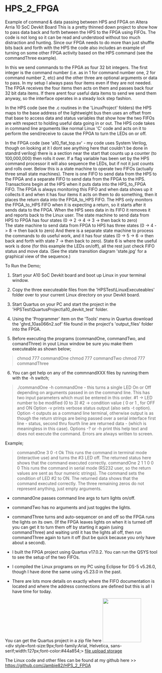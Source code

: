 # HPS_2_FPGA
Example of command &amp; data passing between HPS and FPGA on Altera Arria 10 SoC Devkit Board
  This is a pretty thinned down project to show how to pass data back and forth between the HPS to the FPGA using FIFOs.  The code
is not long so it can be read and understood without too much distraction and hunting.  Since our FPGA needs to do more than just
shuffle bits back and forth with the HPS the code also includes an example of turning on some other FPGA activity based on the
HPS command (see the commandThree example).

  In this we send commands to the FPGA as four 32 bit integers.  The first integer is the command number (i.e. as in 1 for 
command number one, 2 for command number 2, etc) and the other three are optional arguments or data to pass.  In my setup I 
always pass four items even if they are not needed.  The FPGA receives the four items then acts on them and passes back four 
32 bit data items.  If there arent four useful data items to send we send them anyway, so the interface operates in a steady 
lock step fashion.

  In the HPS code (see the .c routines in the 'LinuxProject' folders) the HPS maps to the base address of the lightweight bus 
then uses an offset from that base to access data and status variables that show how the two FIFOs are with respect to holding
useful data going in or out.  The HPS code takes in command line arguments like normal Linux 'C' code and acts on it to perform
the send/receive to cause the FPGA to turn the LEDs on or off.

  In the FPGA code (see 'a10_flat_top.sv' - my code uses System Verilog, though on looking at it I dont see anything here that 
couldn't be done in standrd verilog) there is a section near the start that counts up a counter (to 100,000,000) then rolls it over.
  If a flag variable has been set by the HPS command processor it will also sequence the LEDs, but if not it just counts and rolls over.
Below this is a state machine to operate two FIFOs (actually three small state machines).  There is one FIFO to send data from the 
HPS to the FPGA and a separate FIFO to send data from the FPGA to the HPS.
  Transactions begin at the HPS when it puts data into the HPS_to_FPGA FIFO.  The FPGA is always monitoring this FIFO and when data 
shows up it collects it and when it has four items it acts on them to do something, then it places the return data into the 
FPGA_to_HPS FIFO.  The HPS only monitors the FPGA_to_HPS FIFO when it is expecting a return, so it starts after it sends data to 
the FPGA.  When the HPS sees data in its FIFO it removes it and reports back to the Linux user.
  The state machine to send data from HPS to FPGA has four states (0 -> 2 -> 4 -> 3 -> then back to zero)  
  The state machine to send data from FPGA to HPS has three states (0 -> 4 -> 8 -> then back to zero)
  And there is a separate state machine to process the commands to do useful work, and it has four states (0 -> 5 -> 6 -> then 
back and forth with state 7 -> then back to zero).  State 6 is where the useful work is done (for this example the LEDs on/off), 
all the rest just check FIFO status and move data.  (See the state transition diagram 'state.jpg' for a graphical view of the sequence.)

To Run the Demo;
1. Start your A10 SoC Devkit board and boot up Linux in your terminal window.

2. Copy the three executeable files from the 'HPSTest\LinuxExecuteables' folder over to your current Linux directory 
on your Devkit board.

3. Start Quartus on your PC and start the project in the 'HPSTest\QuartusProject\a10_devkit_test' folder.

4. Using the 'Programmer' item on the 'Tools' menu in Quartus download the 
'ghrd_10as066n2.sof' file found in the project's 'output_files' folder into the FPGA.

5. Before executing the programs (commandOne, commandTwo, and comandThree) in yout Linux window be sure you make them 
executeable as shown below;
> chmod 777 commandOne
> chmod 777 commandTwo
> chmod 777 commandThree

6. You can get help on any of the commnandXXX files by running them with the -h switch;
> ./commandOne -h
commandOne - this turns a single LED On or Off depending on arguments
  passed in on the command line.
  This has two input parameters which must be entered in this order.
  #1 -> LED number to be modified (0 to 3)
  #2 -> condition value ( 0 or 1 , for OFF and ON
  Option -v prints verbose status output (also sets -t option).
  Option -t outputs as a command line terminal, otherwise output is
     as though the return strings are being passed over a serial interface
    first line - status, second thru fourth line are returned data - (which is
    meaningless in this case).
  Options -? or -h print this help text and does not execute the command.
  Errors are always written to screen.

  Example;
  > commandOne 3 0 -t
  > Ok
  This runs the command in terminal mode (interactive use) and turns the
  #3 LED off.  The returned status here shows that the command
  executed correctly.
  > commandOne 2 1
  > 1
  > 0
  > 0
  > 0
  This runs the command in serial mode (RS232 user, so the return values are
  sent as four numeric strings).  The command sets the condition of LED #2 to ON.
  The returned data shows that the command executed correctly.
  The three remaining zeros do not represent anything, just empty arguments.

- commandOne passes command line args to turn lights on/off.  
- commandTwo has no arguments and just toggles the lights.  
- commandThree turns and auto-sequencer on and off so the FPGA runs the lights on its own.  (If the FPGA leaves lights on when it 
is turned off you can get it to turn them off by starting it again (using commandThree) and waiting until it has the lights all off, 
then run commandThree again to turn it off (but be quick because you only have about a second).

- I built the FPGA project using Quartus v17.0.2.  You can run the QSYS tool to see the setup of the two FIFOs.
- I compiled the Linux programs on my PC using Eclipse for DS-5 v5.26.0, though I have done the same using v5.23.0 in the past.
- There are lots more details on exactly where the FIFO documentation is located and where the address connections are defined
but this is all I have time for today.

You can get the Quartus project in a zip file here <a href=http://www.filedropper.com/a10devkittest><img src=http://www.filedropper.com/download_button.png width=127 height=145 border=0/></a><br /><div style=font-size:9px;font-family:Arial, Helvetica, sans-serif;width:127px;font-color:#44a854;> <a href=http://www.filedropper.com >file upload storage</a></div>

The Linux code and other files can be found at my github here >> https://github.com/Jambie82/HPS_2_FPGA
